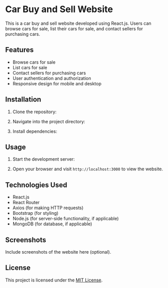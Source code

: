 # Car Buy and Sell Website

This is a car buy and sell website developed using React.js. Users can browse cars for sale, list their cars for sale, and contact sellers for purchasing cars.

## Features

- Browse cars for sale
- List cars for sale
- Contact sellers for purchasing cars
- User authentication and authorization
- Responsive design for mobile and desktop

## Installation

1. Clone the repository:


2. Navigate into the project directory:


3. Install dependencies:


## Usage

1. Start the development server:


2. Open your browser and visit `http://localhost:3000` to view the website.

## Technologies Used

- React.js
- React Router
- Axios (for making HTTP requests)
- Bootstrap (for styling)
- Node.js (for server-side functionality, if applicable)
- MongoDB (for database, if applicable)

## Screenshots

Include screenshots of the website here (optional).

## License

This project is licensed under the [MIT License](LICENSE).
